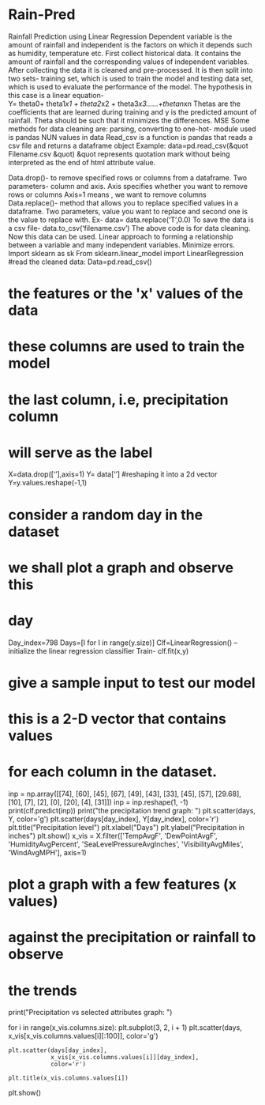 # Rain-Pred
Rainfall Prediction using Linear Regression
Dependent variable is the amount of rainfall and independent is the factors on which it depends such as humidity, temperature etc.
First collect historical data. It contains the amount of rainfall and the corresponding values of independent variables.
After collecting the data it is cleaned and pre-processed.  It is then split into two sets- training set, which is used to train the model and testing data set, which is used to evaluate the performance of the model.
The hypothesis in this case is a linear equation-  
Y= theta0+ theta1*x1 + theta2*x2 + theta3*x3……+thetan*xn
Thetas are the coefficients that are learned during training and y is the predicted amount of rainfall.
Theta should be such that it minimizes the differences. MSE
Some methods for data cleaning are: parsing, converting to one-hot- module used is pandas
NUN values in data
Read_csv is a function is pandas that reads a csv file and returns a dataframe object
Example: data=pd.read_csv(&quot
Filename.csv &quot)
&quot represents quotation mark without being interpreted as the end of html attribute value.

Data.drop()- to remove specified rows or columns from a dataframe.
Two parameters- column and axis. Axis specifies whether you want to remove rows or columns
Axis=1 means , we want to remove columns
Data.replace()- method that allows you to replace specified values in a dataframe. Two parameters, value you want to replace and second one is the value to replace with.
Ex-  data= data.replace(‘T’,0.0)
To save the data is a csv file- data.to_csv(‘filename.csv’)
The above code is for data cleaning. Now this data can be used. Linear approach to forming a relationship between a variable and many independent variables. Minimize errors. 
Import sklearn as sk
From sklearn.linear_model import LinearRegression
#read the cleaned data:
Data=pd.read_csv()
# the features or the 'x' values of the data
# these columns are used to train the model
# the last column, i.e, precipitation column
# will serve as the label
X=data.drop([‘’],axis=1)
Y= data[‘’]
#reshaping it into a 2d vector
Y=y.values.reshape(-1,1)
# consider a random day in the dataset
# we shall plot a graph and observe this
# day
Day_index=798
Days=[I for I in range(y.size)]
Clf=LinearRegression() – initialize the linear regression classifier
Train- clf.fit(x,y)
# give a sample input to test our model
# this is a 2-D vector that contains values
# for each column in the dataset.
inp = np.array([[74], [60], [45], [67], [49], [43], [33], [45],
                [57], [29.68], [10], [7], [2], [0], [20], [4], [31]])
inp = inp.reshape(1, -1)
print(clf.predict(inp))
print("the precipitation trend graph: ")
plt.scatter(days, Y, color='g')
plt.scatter(days[day_index], Y[day_index], color='r')
plt.title("Precipitation level")
plt.xlabel("Days")
plt.ylabel("Precipitation in inches")
plt.show()
x_vis = X.filter(['TempAvgF', 'DewPointAvgF', 'HumidityAvgPercent',
                  'SeaLevelPressureAvgInches', 'VisibilityAvgMiles',
                  'WindAvgMPH'], axis=1)
 
# plot a graph with a few features (x values)
# against the precipitation or rainfall to observe
# the trends
 
print("Precipitation vs selected attributes graph: ")
 
for i in range(x_vis.columns.size):
    plt.subplot(3, 2, i + 1)
    plt.scatter(days, x_vis[x_vis.columns.values[i][:100]],
                color='g')
 
    plt.scatter(days[day_index],
                x_vis[x_vis.columns.values[i]][day_index],
                color='r')
 
    plt.title(x_vis.columns.values[i])
 
plt.show()


